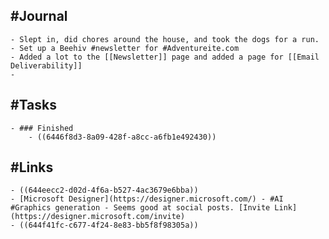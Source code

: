 ## #Journal
	- Slept in, did chores around the house, and took the dogs for a run.
	- Set up a Beehiv #newsletter for #Adventureite.com
	- Added a lot to the [[Newsletter]] page and added a page for [[Email Deliverability]]
	-
## #Tasks
	- ### Finished
		- ((6446f8d3-8a09-428f-a8cc-a6fb1e492430))
## #Links
	- ((644eecc2-d02d-4f6a-b527-4ac3679e6bba))
	- [Microsoft Designer](https://designer.microsoft.com/) - #AI #Graphics generation - Seems good at social posts. [Invite Link](https://designer.microsoft.com/invite)
	- ((644f41fc-c677-4f24-8e83-bb5f8f98305a))